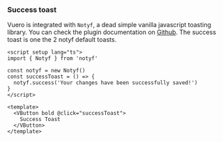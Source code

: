 ### Success toast

Vuero is integrated with `Notyf`, a dead simple vanilla javascript
toasting library. You can check the plugin documentation on
<a href="https://github.com/caroso1222/notyf" target="_blank">Github</a>.
The success toast is one the 2 notyf default toasts.

<!--code-->

```vue
<script setup lang="ts">
import { Notyf } from 'notyf'

const notyf = new Notyf()
const successToast = () => {
  notyf.success('Your changes have been successfully saved!')
}
</script>

<template>
  <VButton bold @click="successToast">
    Success Toast
  </VButton>
</template>
```

<!--/code-->
